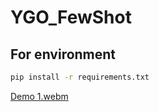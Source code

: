 # YGO_FewShot

## For environment
```bash
pip install -r requirements.txt
```
[Demo 1.webm](https://github.com/user-attachments/assets/6ff0638a-b99b-4433-a0ca-83ecbc51116c)

